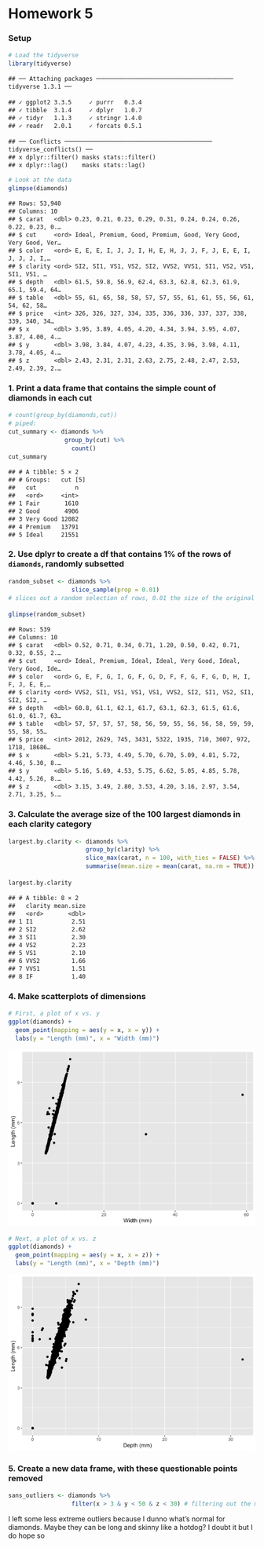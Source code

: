 Homework 5
================

### Setup

``` r
# Load the tidyverse
library(tidyverse) 
```

    ## ── Attaching packages ─────────────────────────────────────── tidyverse 1.3.1 ──

    ## ✓ ggplot2 3.3.5     ✓ purrr   0.3.4
    ## ✓ tibble  3.1.4     ✓ dplyr   1.0.7
    ## ✓ tidyr   1.1.3     ✓ stringr 1.4.0
    ## ✓ readr   2.0.1     ✓ forcats 0.5.1

    ## ── Conflicts ────────────────────────────────────────── tidyverse_conflicts() ──
    ## x dplyr::filter() masks stats::filter()
    ## x dplyr::lag()    masks stats::lag()

``` r
# Look at the data
glimpse(diamonds)
```

    ## Rows: 53,940
    ## Columns: 10
    ## $ carat   <dbl> 0.23, 0.21, 0.23, 0.29, 0.31, 0.24, 0.24, 0.26, 0.22, 0.23, 0.…
    ## $ cut     <ord> Ideal, Premium, Good, Premium, Good, Very Good, Very Good, Ver…
    ## $ color   <ord> E, E, E, I, J, J, I, H, E, H, J, J, F, J, E, E, I, J, J, J, I,…
    ## $ clarity <ord> SI2, SI1, VS1, VS2, SI2, VVS2, VVS1, SI1, VS2, VS1, SI1, VS1, …
    ## $ depth   <dbl> 61.5, 59.8, 56.9, 62.4, 63.3, 62.8, 62.3, 61.9, 65.1, 59.4, 64…
    ## $ table   <dbl> 55, 61, 65, 58, 58, 57, 57, 55, 61, 61, 55, 56, 61, 54, 62, 58…
    ## $ price   <int> 326, 326, 327, 334, 335, 336, 336, 337, 337, 338, 339, 340, 34…
    ## $ x       <dbl> 3.95, 3.89, 4.05, 4.20, 4.34, 3.94, 3.95, 4.07, 3.87, 4.00, 4.…
    ## $ y       <dbl> 3.98, 3.84, 4.07, 4.23, 4.35, 3.96, 3.98, 4.11, 3.78, 4.05, 4.…
    ## $ z       <dbl> 2.43, 2.31, 2.31, 2.63, 2.75, 2.48, 2.47, 2.53, 2.49, 2.39, 2.…

### 1. Print a data frame that contains the simple count of diamonds in each cut

``` r
# count(group_by(diamonds,cut))
# piped:
cut_summary <- diamonds %>%
                group_by(cut) %>%
                  count()
cut_summary
```

    ## # A tibble: 5 × 2
    ## # Groups:   cut [5]
    ##   cut           n
    ##   <ord>     <int>
    ## 1 Fair       1610
    ## 2 Good       4906
    ## 3 Very Good 12082
    ## 4 Premium   13791
    ## 5 Ideal     21551

### 2. Use dplyr to create a df that contains 1% of the rows of `diamonds`, randomly subsetted

``` r
random_subset <- diamonds %>%
                  slice_sample(prop = 0.01) 
# slices out a random selection of rows, 0.01 the size of the original data frame

glimpse(random_subset)
```

    ## Rows: 539
    ## Columns: 10
    ## $ carat   <dbl> 0.52, 0.71, 0.34, 0.71, 1.20, 0.50, 0.42, 0.71, 0.32, 0.55, 2.…
    ## $ cut     <ord> Ideal, Premium, Ideal, Ideal, Very Good, Ideal, Very Good, Ide…
    ## $ color   <ord> G, E, F, G, I, G, F, G, D, F, F, G, F, G, D, H, I, F, J, E, E,…
    ## $ clarity <ord> VVS2, SI1, VS1, VS1, VS1, VVS2, SI2, SI1, VS2, SI1, SI2, SI2, …
    ## $ depth   <dbl> 60.8, 61.1, 62.1, 61.7, 63.1, 62.3, 61.5, 61.6, 61.0, 61.7, 63…
    ## $ table   <dbl> 57, 57, 57, 57, 58, 56, 59, 55, 56, 56, 58, 59, 59, 55, 58, 55…
    ## $ price   <int> 2012, 2629, 745, 3431, 5322, 1935, 710, 3007, 972, 1718, 18686…
    ## $ x       <dbl> 5.21, 5.73, 4.49, 5.70, 6.70, 5.09, 4.81, 5.72, 4.46, 5.30, 8.…
    ## $ y       <dbl> 5.16, 5.69, 4.53, 5.75, 6.62, 5.05, 4.85, 5.78, 4.42, 5.26, 8.…
    ## $ z       <dbl> 3.15, 3.49, 2.80, 3.53, 4.20, 3.16, 2.97, 3.54, 2.71, 3.25, 5.…

### 3. Calculate the average size of the 100 largest diamonds in each clarity category

``` r
largest.by.clarity <- diamonds %>%
                      group_by(clarity) %>%
                      slice_max(carat, n = 100, with_ties = FALSE) %>%  # takes the 100 top values by carat
                      summarise(mean.size = mean(carat, na.rm = TRUE))  # makes a summary df of average carats

largest.by.clarity
```

    ## # A tibble: 8 × 2
    ##   clarity mean.size
    ##   <ord>       <dbl>
    ## 1 I1           2.51
    ## 2 SI2          2.62
    ## 3 SI1          2.30
    ## 4 VS2          2.23
    ## 5 VS1          2.10
    ## 6 VVS2         1.66
    ## 7 VVS1         1.51
    ## 8 IF           1.40

### 4. Make scatterplots of dimensions

``` r
# First, a plot of x vs. y
ggplot(diamonds) +
  geom_point(mapping = aes(y = x, x = y)) +
  labs(y = "Length (mm)", x = "Width (mm)")
```

![](hw_5_files/figure-gfm/unnamed-chunk-5-1.png)<!-- -->

``` r
# Next, a plot of x vs. z
ggplot(diamonds) +
  geom_point(mapping = aes(y = x, x = z)) +
  labs(y = "Length (mm)", x = "Depth (mm)")
```

![](hw_5_files/figure-gfm/unnamed-chunk-5-2.png)<!-- -->

### 5. Create a new data frame, with these questionable points removed

``` r
sans_outliers <- diamonds %>%
                  filter(x > 3 & y < 50 & z < 30) # filtering out the most extreme outliers in the plots above
```

I left some less extreme outliers because I dunno what’s normal for
diamonds. Maybe they can be long and skinny like a hotdog? I doubt it
but I do hope so
